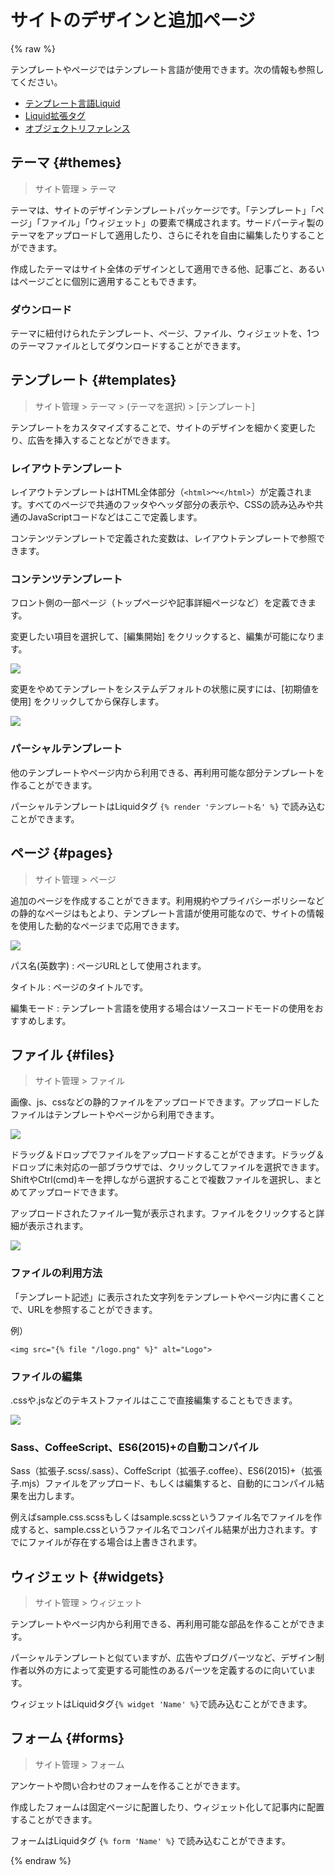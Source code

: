 # サイトのデザインと追加ページ

{% raw %}

テンプレートやページではテンプレート言語が使用できます。次の情報も参照してください。

- [テンプレート言語Liquid](../liquid/)
- [Liquid拡張タグ](../liquid_ex/)
- [オブジェクトリファレンス](../tmpl_objects/)

## テーマ {#themes}

> サイト管理 > テーマ

テーマは、サイトのデザインテンプレートパッケージです。「テンプレート」「ページ」「ファイル」「ウィジェット」の要素で構成されます。サードパーティ製のテーマをアップロードして適用したり、さらにそれを自由に編集したりすることができます。

作成したテーマはサイト全体のデザインとして適用できる他、記事ごと、あるいはページごとに個別に適用することもできます。

### ダウンロード

テーマに紐付けられたテンプレート、ページ、ファイル、ウィジェットを、1つのテーマファイルとしてダウンロードすることができます。

## テンプレート {#templates}

> サイト管理 > テーマ > (テーマを選択) > [テンプレート]

テンプレートをカスタマイズすることで、サイトのデザインを細かく変更したり、広告を挿入することなどができます。

### レイアウトテンプレート

レイアウトテンプレートはHTML全体部分（`<html>`〜`</html>`）が定義されます。すべてのページで共通のフッタやヘッダ部分の表示や、CSSの読み込みや共通のJavaScriptコードなどはここで定義します。

コンテンツテンプレートで定義された変数は、レイアウトテンプレートで参照できます。

### コンテンツテンプレート

フロント側の一部ページ（トップページや記事詳細ページなど）を定義できます。

変更したい項目を選択して、[編集開始] をクリックすると、編集が可能になります。

![](site_admin_template_select.png)

変更をやめてテンプレートをシステムデフォルトの状態に戻すには、[初期値を使用] をクリックしてから保存します。

![](site_admin_templates_default.png)

### パーシャルテンプレート

他のテンプレートやページ内から利用できる、再利用可能な部分テンプレートを作ることができます。

パーシャルテンプレートはLiquidタグ `{% render 'テンプレート名' %}` で読み込むことができます。

## ページ {#pages}

> サイト管理 > ページ

追加のページを作成することができます。利用規約やプライバシーポリシーなどの静的なページはもとより、テンプレート言語が使用可能なので、サイトの情報を使用した動的なページまで応用できます。

![](site_admin_pages_edit.png)

パス名(英数字)
: ページURLとして使用されます。

タイトル
: ページのタイトルです。

編集モード
: テンプレート言語を使用する場合はソースコードモードの使用をおすすめします。

## ファイル {#files}

> サイト管理 > ファイル

画像、js、cssなどの静的ファイルをアップロードできます。アップロードしたファイルはテンプレートやページから利用できます。

![](site_admin_resources_index.png)

ドラッグ＆ドロップでファイルをアップロードすることができます。ドラッグ＆ドロップに未対応の一部ブラウザでは、クリックしてファイルを選択できます。ShiftやCtrl(cmd)キーを押しながら選択することで複数ファイルを選択し、まとめてアップロードできます。

アップロードされたファイル一覧が表示されます。ファイルをクリックすると詳細が表示されます。

![](site_admin_resources_show.png)

### ファイルの利用方法

「テンプレート記述」に表示された文字列をテンプレートやページ内に書くことで、URLを参照することができます。

例）

```
<img src="{% file "/logo.png" %}" alt="Logo">
```

### ファイルの編集

.cssや.jsなどのテキストファイルはここで直接編集することもできます。

![](site_admin_resources_edit.png)


### Sass、CoffeeScript、ES6(2015)+の自動コンパイル

Sass（拡張子.scss/.sass）、CoffeScript（拡張子.coffee）、ES6(2015)+（拡張子.mjs）ファイルをアップロード、もしくは編集すると、自動的にコンパイル結果を出力します。

例えばsample.css.scssもしくはsample.scssというファイル名でファイルを作成すると、sample.cssというファイル名でコンパイル結果が出力されます。すでにファイルが存在する場合は上書きされます。

## ウィジェット {#widgets}

> サイト管理 > ウィジェット

テンプレートやページ内から利用できる、再利用可能な部品を作ることができます。

パーシャルテンプレートと似ていますが、広告やブログパーツなど、デザイン制作者以外の方によって変更する可能性のあるパーツを定義するのに向いています。

ウィジェットはLiquidタグ`{% widget 'Name' %}`で読み込むことができます。

## フォーム {#forms}

> サイト管理 > フォーム

アンケートや問い合わせのフォームを作ることができます。

作成したフォームは固定ページに配置したり、ウィジェット化して記事内に配置することができます。

フォームはLiquidタグ `{% form 'Name' %}` で読み込むことができます。

{% endraw %}
